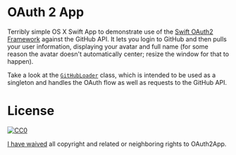 OAuth 2 App
===========

Terribly simple OS X Swift App to demonstrate use of the [Swift OAuth2 Framework][oauth2] against the GitHub API.
It lets you login to GitHub and then pulls your user information, displaying your avatar and full name
(for some reason the avatar doesn't automatically center; resize the window for that to happen).

Take a look at the [`GitHubLoader`][gh] class, which is intended to be used as a singleton and handles the OAuth flow as well as requests to the GitHub API.


License
=======

[![CC0](http://i.creativecommons.org/p/zero/1.0/88x31.png)][cc0]

<a rel="dct:publisher" href="https://github.com/p2/OAuth2App">I have waived</a> all copyright and related or neighboring rights to <span property="dct:title">OAuth2App</span>.

[oauth2]: https://github.com/p2/OAuth2
[gh]: https://github.com/p2/OAuth2App/blob/master/OAuth2App/GitHubLoader.swift
[cc0]: http://creativecommons.org/publicdomain/zero/1.0/
